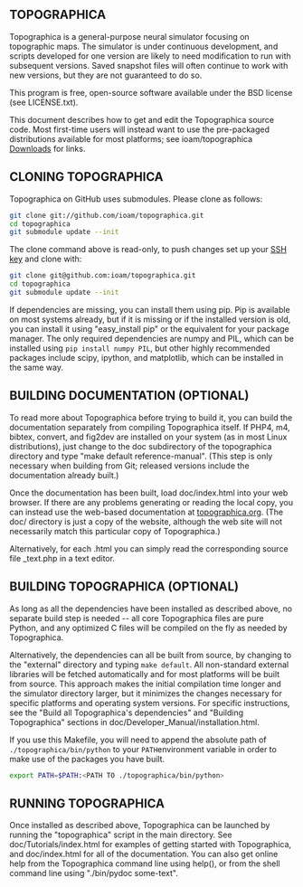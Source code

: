## TOPOGRAPHICA

Topographica is a general-purpose neural simulator focusing on topographic maps.  The simulator is under continuous development, and scripts developed for one version are likely to need modification to run with subsequent versions.  Saved snapshot files will often continue to work with new versions, but they are not guaranteed to do so.

This program is free, open-source software available under the BSD license (see LICENSE.txt).


This document describes how to get and edit the Topographica source code.  Most first-time users will instead want to use the pre-packaged distributions available for most platforms; see ioam/topographica [Downloads](http://github.com/ioam/topographica/downloads) for links.

## CLONING TOPOGRAPHICA

Topographica on GitHub uses submodules. Please clone as follows:

```bash
git clone git://github.com/ioam/topographica.git
cd topographica
git submodule update --init
```

The clone command above is read-only, to push changes set up your [SSH key](https://help.github.com/articles/generating-ssh-keys) and clone with:

```bash
git clone git@github.com:ioam/topographica.git
cd topographica
git submodule update --init
```

If dependencies are missing, you can install them using pip.  Pip is available on most systems already, but if it is missing or if the installed version is old, you
can install it using "easy_install pip" or the equivalent for your package manager.  The only required dependencies are numpy and PIL, which can be installed using
```pip install numpy PIL```, but other highly recommended packages include scipy, ipython, and matplotlib, which can be installed in the same way.


## BUILDING DOCUMENTATION (OPTIONAL)

To read more about Topographica before trying to build it, you can build the documentation separately from compiling Topographica itself. If PHP4, m4, bibtex, convert, and fig2dev are installed on your system (as in most Linux distributions), just change to the doc subdirectory of the topographica directory and type "make default reference-manual". (This step is only necessary when building from Git; released versions include the documentation already built.)

Once the documentation has been built, load doc/index.html into your web browser.  If there are any problems generating or reading the local copy, you can instead use the web-based documentation at [topographica.org](http://topographica.org).  (The doc/ directory is just a copy of the website, although the web site will not necessarily match this particular copy of Topographica.)

Alternatively, for each <file>.html you can simply read the corresponding source file <file>_text.php in a text editor.

## BUILDING TOPOGRAPHICA (OPTIONAL)

As long as all the dependencies have been installed as described above, no separate build step is needed -- all core Topographica files are pure Python, and any optimized C files will be compiled on the fly as needed by Topographica.

Alternatively, the dependencies can all be built from source, by changing to the "external" directory and typing ```make default```.  All non-standard external libraries will be fetched automatically and for most platforms will be built from source.  This approach makes the initial compilation time longer and the simulator directory larger, but it minimizes the changes necessary for specific platforms and operating system versions.  For specific instructions, see the "Build all Topographica's dependencies" and "Building Topographica" sections in doc/Developer_Manual/installation.html.

If you use this Makefile, you will need to append the absolute path of ```./topographica/bin/python``` to your ```PATH```environment variable in order to make use of the packages you have built. 

```bash
export PATH=$PATH:<PATH TO ./topographica/bin/python>
```

## RUNNING TOPOGRAPHICA

Once installed as described above, Topographica can be launched by running the "topographica" script in the main directory.  See doc/Tutorials/index.html for examples of getting started with Topographica, and doc/index.html for all of the documentation.  You can also get online help from the Topographica command line using help(), or from the shell command line using "./bin/pydoc some-text".

